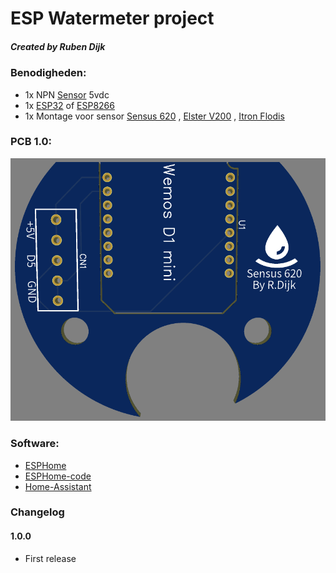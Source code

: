 # ESP Watermeter project
##### Created by Ruben Dijk


### Benodigheden:
- 1x NPN [Sensor](https://de.aliexpress.com/item/32844213899.html?spm=a2g0s.9042311.0.0.129f4c4dnuxaWY) 5vdc
- 1x [ESP32](https://nl.aliexpress.com/item/1005001635370174.html?spm=a2g0o.productlist.0.0.29923390R8TNh3&algo_pvid=9c3794f3-1028-49ca-890d-6b8eb415afd7&algo_expid=9c3794f3-1028-49ca-890d-6b8eb415afd7-2&btsid=2100bddb16063352446583865e26ed&ws_ab_test=searchweb0_0,searchweb201602_,searchweb201603_) of [ESP8266](https://nl.aliexpress.com/item/32665100123.html?spm=a2g0o.productlist.0.0.70b06d3dmHGOxg&algo_pvid=97258de2-1daf-49ce-92f8-a07ca0689d29&algo_expid=97258de2-1daf-49ce-92f8-a07ca0689d29-0&btsid=2100bddb16063353237855035e26ed&ws_ab_test=searchweb0_0,searchweb201602_,searchweb201603_)
- 1x Montage voor sensor [Sensus 620](https://www.thingiverse.com/thing:4489072) , [Elster V200](https://www.thingiverse.com/thing:3832446) , [Itron Flodis](https://www.thingiverse.com/thing:4146391)

### PCB 1.0:<br>
![PCB 1.0](https://github.com/RubenDijk/Watermeter/blob/main/PCB%201.0.png "PCB 1.0")

### Software:
- [ESPHome](www.esphome.io)
- [ESPHome-code](https://github.com/RubenDijk/Watermeter/blob/main/esp-code.yaml)
- [Home-Assistant](http://home-assistant.io/)

### Changelog
#### 1.0.0
- First release
